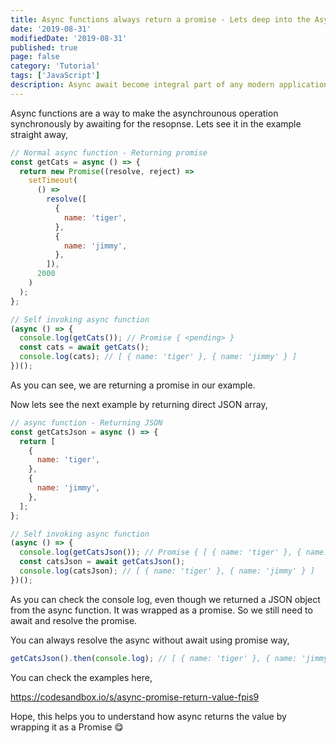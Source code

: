 ```yaml
---
title: Async functions always return a promise - Lets deep into the Async world
date: '2019-08-31'
modifiedDate: '2019-08-31'
published: true
page: false
category: 'Tutorial'
tags: ['JavaScript']
description: Async await become integral part of any modern application in JavaScript. We have used async for all asynchronous operation and return the promise ourself. But do you know, how async works? Lets see it in detail.
---
```


Async functions are a way to make the asynchrounous operation synchronously by awaiting for the resopnse. Lets see it in the example straight away,

```js
// Normal async function - Returning promise
const getCats = async () => {
  return new Promise((resolve, reject) =>
    setTimeout(
      () =>
        resolve([
          {
            name: 'tiger',
          },
          {
            name: 'jimmy',
          },
        ]),
      2000
    )
  );
};

// Self invoking async function
(async () => {
  console.log(getCats()); // Promise { <pending> }
  const cats = await getCats();
  console.log(cats); // [ { name: 'tiger' }, { name: 'jimmy' } ]
})();
```

As you can see, we are returning a promise in our example.

Now lets see the next example by returning direct JSON array,

```js
// async function - Returning JSON
const getCatsJson = async () => {
  return [
    {
      name: 'tiger',
    },
    {
      name: 'jimmy',
    },
  ];
};

// Self invoking async function
(async () => {
  console.log(getCatsJson()); // Promise { [ { name: 'tiger' }, { name: 'jimmy' } ] }
  const catsJson = await getCatsJson();
  console.log(catsJson); // [ { name: 'tiger' }, { name: 'jimmy' } ]
})();
```

As you can check the console log, even though we returned a JSON object from the async function. It was wrapped as a promise. So we still need to await and resolve the promise.

You can always resolve the async without await using promise way,

```js
getCatsJson().then(console.log); // [ { name: 'tiger' }, { name: 'jimmy' } ]
```

You can check the examples here,

https://codesandbox.io/s/async-promise-return-value-fpis9

Hope, this helps you to understand how async returns the value by wrapping it as a Promise 😋
